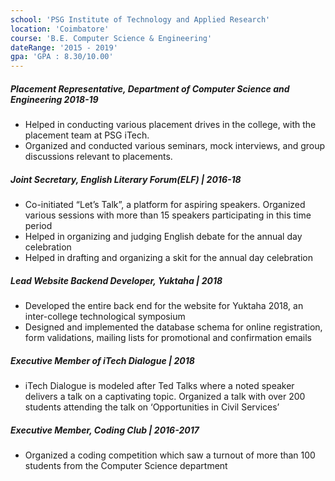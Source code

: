```yaml
---
school: 'PSG Institute of Technology and Applied Research'
location: 'Coimbatore'
course: 'B.E. Computer Science & Engineering'
dateRange: '2015 - 2019'
gpa: 'GPA : 8.30/10.00'
---
```

##### Placement Representative, Department of Computer Science and Engineering 2018-19 
- Helped in conducting various placement drives in the college, with the placement team at PSG iTech. 
- Organized and conducted various seminars, mock interviews, and group discussions relevant to placements.

##### Joint Secretary, English Literary Forum(ELF)  | 2016-18 
- Co-initiated “Let’s Talk”, a platform for aspiring speakers. Organized various sessions with more than 15 speakers participating in this time period
- Helped in organizing and judging English debate for the annual day celebration
- Helped in drafting and organizing a skit for the annual day celebration

##### Lead Website Backend Developer, Yuktaha |  2018
- Developed the entire back end for the website for Yuktaha 2018, an inter-college technological symposium
- Designed and implemented the database schema for online registration, form validations, mailing lists for promotional and confirmation emails

##### Executive Member of iTech Dialogue |  2018
- iTech Dialogue is modeled after Ted Talks where a noted speaker delivers a talk on a captivating topic. Organized a talk with over 200 students attending the talk on ‘Opportunities in Civil Services’

##### Executive Member, Coding Club | 2016-2017
- Organized a coding competition which saw a turnout of more than 100 students from the Computer Science department

